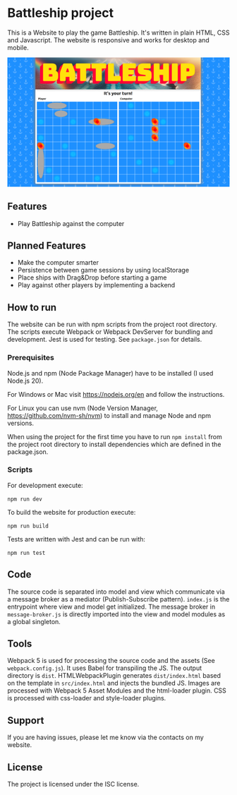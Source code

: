 # Battleship project

This is a Website to play the game Battleship. It's written in plain HTML, CSS and Javascript. The website is responsive and works for desktop and mobile.

![Screenshot of the battleship website showcasing the gameplay](battleship-example.png)

## Features

- Play Battleship against the computer

## Planned Features

- Make the computer smarter
- Persistence between game sessions by using localStorage
- Place ships with Drag&Drop before starting a game
- Play against other players by implementing a backend

## How to run

The website can be run with npm scripts from the project root directory. The scripts execute Webpack or Webpack DevServer for bundling and development. Jest is used for testing. See `package.json` for details.

### Prerequisites
Node.js and npm (Node Package Manager) have to be installed (I used Node.js 20).

For Windows or Mac visit https://nodejs.org/en and follow the instructions.

For Linux you can use nvm (Node Version Manager, https://github.com/nvm-sh/nvm) to install and manage Node and npm versions.

When using the project for the first time you have to run `npm install` from the project root directory to install dependencies which are defined in the package.json.

### Scripts


For development execute:

    npm run dev

To build the website for production execute:

    npm run build

Tests are written with Jest and can be run with:

    npm run test

## Code
The source code is separated into model and view which communicate via a message broker as a mediator (Publish-Subscribe pattern).  `index.js` is the entrypoint where view and model get initialized. The message broker in `message-broker.js` is directly imported into the view and model modules as a global singleton.

## Tools

Webpack 5 is used for processing the source code and the assets (See `webpack.config.js`). It uses Babel for transpiling the JS. The output directory is `dist`. HTMLWebpackPlugin generates `dist/index.html` based on the template in `src/index.html` and injects the bundled JS. Images are processed with Webpack 5 Asset Modules and the html-loader plugin. CSS is processed with css-loader and style-loader plugins. 

## Support

If you are having issues, please let me know via the contacts on my website.

## License

The project is licensed under the ISC license.